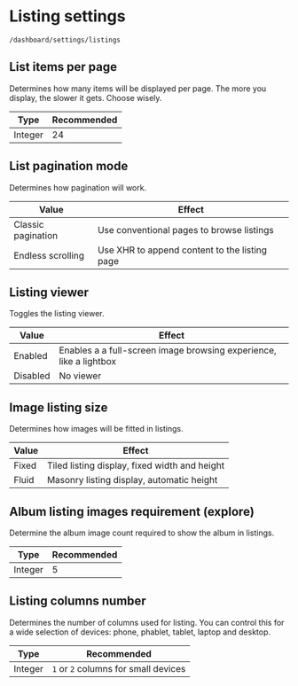 # Listing settings

`/dashboard/settings/listings`

## List items per page

Determines how many items will be displayed per page. The more you display, the slower it gets. Choose wisely.

| Type    | Recommended |
| ------- | ----------- |
| Integer | 24          |

## List pagination mode

Determines how pagination will work.

| Value              | Effect                                        |
| ------------------ | --------------------------------------------- |
| Classic pagination | Use conventional pages to browse listings     |
| Endless scrolling  | Use XHR to append content to the listing page |

## Listing viewer

Toggles the listing viewer.

| Value    | Effect                                                             |
| -------- | ------------------------------------------------------------------ |
| Enabled  | Enables a a full-screen image browsing experience, like a lightbox |
| Disabled | No viewer                                                          |

## Image listing size

Determines how images will be fitted in listings.

| Value | Effect                                        |
| ----- | --------------------------------------------- |
| Fixed | Tiled listing display, fixed width and height |
| Fluid | Masonry listing display, automatic height     |

## Album listing images requirement (explore)

Determine the album image count required to show the album in listings.

| Type    | Recommended |
| ------- | ----------- |
| Integer | 5           |

## Listing columns number

Determines the number of columns used for listing. You can control this for a wide selection of devices: phone, phablet, tablet, laptop and desktop.

| Type    | Recommended                          |
| ------- | ------------------------------------ |
| Integer | `1` or `2` columns for small devices |
